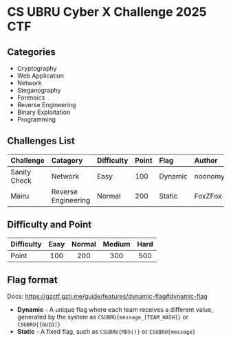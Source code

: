 # CS UBRU Cyber X Challenge 2025 CTF

## Categories

- Cryptography
- Web Application
- Network
- Steganography
- Forensics
- Reverse Engineering
- Binary Exploitation
- Programming

## Challenges List

| Challenge | Catagory | Difficulty | Point | Flag | Author |
| :- | :- | :- | :- | :- | :- |
| Sanity Check | Network | Easy | 100 | Dynamic | noonomyen |
| Mairu | Reverse Engineering | Normal | 200 | Static | FoxZFox |

## Difficulty and Point

| Difficulty | Easy | Normal | Medium | Hard |
| :- | :-: | :-: | :-: | :-: |
| Point | 100 | 200 | 300 | 500 |

## Flag format

Docs: https://gzctf.gzti.me/guide/features/dynamic-flag#dynamic-flag

- **Dynamic** - A unique flag where each team receives a different value, generated by the system as `CSUBRU{message_[TEAM_HASH]}` or `CSUBRU{[GUID]}`
- **Static** - A fixed flag, such as `CSUBRU{MD5()}` or `CSUBRU{message}`
